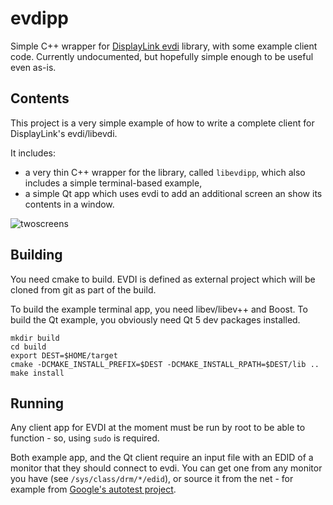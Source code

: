 # evdipp
Simple C++ wrapper for [DisplayLink evdi](https://github.com/DisplayLink/evdi) library, with some example client code.
Currently undocumented, but hopefully simple enough to be useful even as-is.

## Contents
This project is a very simple example of how to write a complete client for DisplayLink's evdi/libevdi.

It includes:
- a very thin C++ wrapper for the library, called `libevdipp`, which also includes a simple terminal-based example,
- a simple Qt app which uses evdi to add an additional screen an show its contents in a window.

![twoscreens](https://cloud.githubusercontent.com/assets/4071821/20014459/52100d3a-a2b7-11e6-8b0d-64c4e77245ea.png)

## Building
You need cmake to build. EVDI is defined as external project which will be cloned from git as part of the build.

To build the example terminal app, you need libev/libev++ and Boost.
To build the Qt example, you obviously need Qt 5 dev packages installed.

    mkdir build
    cd build
    export DEST=$HOME/target
    cmake -DCMAKE_INSTALL_PREFIX=$DEST -DCMAKE_INSTALL_RPATH=$DEST/lib ..
    make install

## Running
Any client app for EVDI at the moment must be run by root to be able to function - so, using `sudo` is required.

Both example app, and the Qt client require an input file with an EDID of a monitor that they should connect to evdi.
You can get one from any monitor you have (see `/sys/class/drm/*/edid`), or source it from the net - for example from
[Google's autotest project](https://chromium.googlesource.com/chromiumos/third_party/autotest/+/master/server/site_tests/display_Resolution/test_data/edids).

